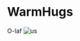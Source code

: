 # WarmHugs
O-laf
![us](https://github.com/user-attachments/assets/18e9ddcc-2166-4b35-b154-54d85e611d2d)
